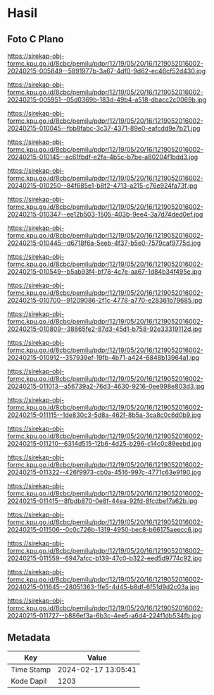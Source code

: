 # Hasil

## Foto C Plano

https://sirekap-obj-formc.kpu.go.id/8cbc/pemilu/pdpr/12/19/05/20/16/1219052016002-20240215-005849--5891977b-3a67-4df0-9d62-ec46cf52d430.jpg

https://sirekap-obj-formc.kpu.go.id/8cbc/pemilu/pdpr/12/19/05/20/16/1219052016002-20240215-005951--05d0369b-183d-49b4-a518-dbacc2c0069b.jpg

https://sirekap-obj-formc.kpu.go.id/8cbc/pemilu/pdpr/12/19/05/20/16/1219052016002-20240215-010045--fbb8fabc-3c37-4371-89e0-eafcdd9e7b21.jpg

https://sirekap-obj-formc.kpu.go.id/8cbc/pemilu/pdpr/12/19/05/20/16/1219052016002-20240215-010145--ac61fbdf-e2fa-4b5c-b7be-a80204f1bdd3.jpg

https://sirekap-obj-formc.kpu.go.id/8cbc/pemilu/pdpr/12/19/05/20/16/1219052016002-20240215-010250--84f685e1-b8f2-4713-a215-c76e924fa73f.jpg

https://sirekap-obj-formc.kpu.go.id/8cbc/pemilu/pdpr/12/19/05/20/16/1219052016002-20240215-010347--ee12b503-1505-403b-9ee4-3a7d74ded0ef.jpg

https://sirekap-obj-formc.kpu.go.id/8cbc/pemilu/pdpr/12/19/05/20/16/1219052016002-20240215-010445--d6718f6a-5eeb-4f37-b5e0-7579caf9775d.jpg

https://sirekap-obj-formc.kpu.go.id/8cbc/pemilu/pdpr/12/19/05/20/16/1219052016002-20240215-010549--b5ab93f4-bf78-4c7e-aa67-1d84b34f495e.jpg

https://sirekap-obj-formc.kpu.go.id/8cbc/pemilu/pdpr/12/19/05/20/16/1219052016002-20240215-010700--91209086-2f1c-4778-a770-e28361b79685.jpg

https://sirekap-obj-formc.kpu.go.id/8cbc/pemilu/pdpr/12/19/05/20/16/1219052016002-20240215-010809--38865fe2-87d3-45d1-b758-92e33319112d.jpg

https://sirekap-obj-formc.kpu.go.id/8cbc/pemilu/pdpr/12/19/05/20/16/1219052016002-20240215-010912--357939ef-19fb-4b71-a424-6848b13964a1.jpg

https://sirekap-obj-formc.kpu.go.id/8cbc/pemilu/pdpr/12/19/05/20/16/1219052016002-20240215-011013--a56739a2-76d3-4630-9216-0ee998e803d3.jpg

https://sirekap-obj-formc.kpu.go.id/8cbc/pemilu/pdpr/12/19/05/20/16/1219052016002-20240215-011115--1de830c3-5d8a-462f-8b5a-3ca8c0c6d0b9.jpg

https://sirekap-obj-formc.kpu.go.id/8cbc/pemilu/pdpr/12/19/05/20/16/1219052016002-20240215-011210--6314d515-12b6-4d25-b296-c14c0c89eebd.jpg

https://sirekap-obj-formc.kpu.go.id/8cbc/pemilu/pdpr/12/19/05/20/16/1219052016002-20240215-011322--426f9973-cb0a-4516-997c-4771c63e9190.jpg

https://sirekap-obj-formc.kpu.go.id/8cbc/pemilu/pdpr/12/19/05/20/16/1219052016002-20240215-011415--8fbdb870-0e8f-44ea-92fd-8fcdbe17a62b.jpg

https://sirekap-obj-formc.kpu.go.id/8cbc/pemilu/pdpr/12/19/05/20/16/1219052016002-20240215-011506--0c0c726b-1319-4950-bec8-b66175aeecc6.jpg

https://sirekap-obj-formc.kpu.go.id/8cbc/pemilu/pdpr/12/19/05/20/16/1219052016002-20240215-011559--6947afcc-b139-47c0-b322-eed5d9774c92.jpg

https://sirekap-obj-formc.kpu.go.id/8cbc/pemilu/pdpr/12/19/05/20/16/1219052016002-20240215-011645--28051363-1fe5-4d45-b8df-6f51d9d2c03a.jpg

https://sirekap-obj-formc.kpu.go.id/8cbc/pemilu/pdpr/12/19/05/20/16/1219052016002-20240215-011727--b886ef3a-6b3c-4ee5-a6d4-224f1db534fb.jpg


## Metadata

| Key        | Value               |
| ---------- | ------------------- |
| Time Stamp | 2024-02-17 13:05:41 |
| Kode Dapil | 1203                |



